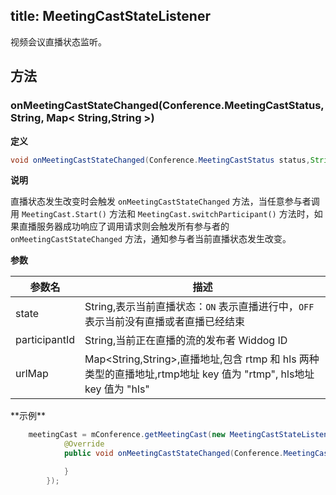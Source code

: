 
title: MeetingCastStateListener
---

视频会议直播状态监听。

## 方法

### onMeetingCastStateChanged(Conference.MeetingCastStatus,String, Map&lt; String,String &gt;)

**定义**   

```java
void onMeetingCastStateChanged(Conference.MeetingCastStatus status,String participantId, Map< String,String > urlMap)
```

**说明**

直播状态发生改变时会触发 `onMeetingCastStateChanged` 方法，当任意参与者调用 `MeetingCast.Start()` 方法和 `MeetingCast.switchParticipant()` 方法时，如果直播服务器成功响应了调用请求则会触发所有参与者的 `onMeetingCastStateChanged` 方法，通知参与者当前直播状态发生改变。

**参数**

| 参数名 | 描述 |
|---|---|
|state|String,表示当前直播状态：`ON` 表示直播进行中，`OFF` 表示当前没有直播或者直播已经结束|
|participantId|String,当前正在直播的流的发布者 Widdog ID|
|urlMap|Map&lt;String,String&gt;,直播地址,包含 rtmp 和 hls 两种类型的直播地址,rtmp地址 key 值为 "rtmp", hls地址 key 值为 "hls"|

<span id="onStarted" />
**示例**

```java
	meetingCast = mConference.getMeetingCast(new MeetingCastStateListener() {
            @Override
            public void onMeetingCastStateChanged(Conference.MeetingCastStatus status, String participantId, Map<String, String> urlMap) {

            }
        });
```

</br>


